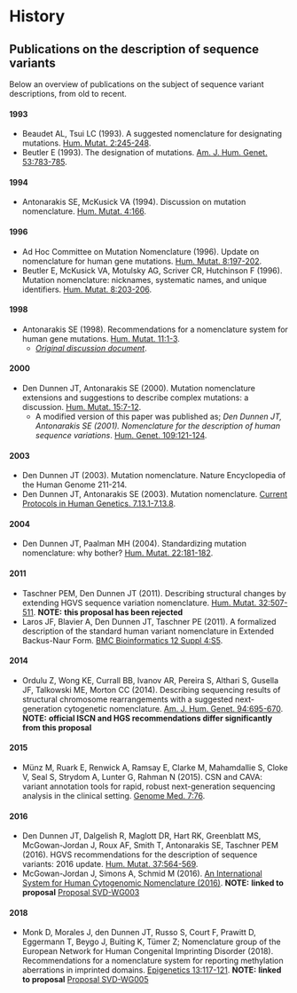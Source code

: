 # History

## Publications on the description of sequence variants

Below an overview of publications on the subject of sequence variant descriptions, from old to recent.

#### 1993

* Beaudet AL, Tsui LC (1993). A suggested nomenclature for designating mutations. [Hum. Mutat. 2:245-248](http://onlinelibrary.wiley.com/doi/10.1002/humu.1380020402/abstract).
* Beutler E (1993). The designation of mutations. [Am. J. Hum. Genet. 53:783-785](http://www.ncbi.nlm.nih.gov/pmc/articles/PMC1682427/pdf/ajhg00054-0240.pdf).

#### 1994

* Antonarakis SE, McKusick VA (1994). Discussion on mutation nomenclature. [Hum. Mutat. 4:166](http://onlinelibrary.wiley.com/doi/10.1002/humu.1380040215/pdf).

#### 1996

* Ad Hoc Committee on Mutation Nomenclature (1996). Update on nomenclature for human gene mutations. [Hum. Mutat. 8:197-202](http://onlinelibrary.wiley.com/doi/10.1002/humu.1380080302/pdf).
* Beutler E, McKusick VA, Motulsky AG, Scriver CR, Hutchinson F (1996). Mutation nomenclature: nicknames, systematic names, and unique identifiers. [Hum. Mutat. 8:203-206](http://onlinelibrary.wiley.com/doi/10.1002/%28SICI%291098-1004%281996%298:3%3C203::AID-HUMU1%3E3.0.CO;2-A/pdf).

#### 1998

* Antonarakis SE (1998). Recommendations for a nomenclature system for human gene mutations. [Hum. Mutat. 11:1-3](http://www3.interscience.wiley.com/cgi-bin/fulltext/5001291/PDFSTART).
    * [_Original discussion document_](../history-1996.html).

#### 2000

* Den Dunnen JT, Antonarakis SE (2000). Mutation nomenclature extensions and suggestions to describe complex mutations: a discussion. [Hum. Mutat. 15:7-12](http://www3.interscience.wiley.com/cgi-bin/fulltext/68503056/PDFSTART).  
    * A modified version of this paper was published as; _Den Dunnen JT, Antonarakis SE (2001). Nomenclature for the description of human sequence variations_. [Hum. Genet. 109:121-124](link.springer.com/article/10.1007/s004390100505).

#### 2003

* Den Dunnen JT (2003). Mutation nomenclature. Nature Encyclopedia of the Human Genome 211-214.
* Den Dunnen JT, Antonarakis SE (2003). Mutation nomenclature. [Current Protocols in Human Genetics. 7.13.1-7.13.8](http://www.currentprotocols.com/WileyCDA/CPTitle/isbn-0471034207.html).

#### 2004

* Den Dunnen JT, Paalman MH (2004). Standardizing mutation nomenclature: why bother? [Hum. Mutat. 22:181-182](http://onlinelibrary.wiley.com/doi/10.1002/humu.10262/pdf).

#### 2011

* Taschner PEM, Den Dunnen JT (2011). Describing structural changes by extending HGVS sequence variation nomenclature. [Hum. Mutat. 32:507-511](http://onlinelibrary.wiley.com/doi/10.1002/humu.21427/pdf).
**NOTE:**    **this proposal has been rejected**
* Laros JF, Blavier A, Den Dunnen JT, Taschner PE (2011). A formalized description of the standard human variant nomenclature in Extended Backus-Naur Form. [BMC Bioinformatics 12 Suppl 4:S5](http://www.ncbi.nlm.nih.gov/pmc/articles/PMC3194197/pdf/1471-2105-12-S4-S5.pdf).

#### 2014

* Ordulu Z, Wong KE, Currall BB, Ivanov AR, Pereira S, Althari S, Gusella JF, Talkowski ME, Morton CC (2014). Describing sequencing results of structural chromosome rearrangements with a suggested next-generation cytogenetic nomenclature. [Am. J. Hum. Genet. 94:695-670](http://doi.org/10.1016/j.ajhg.2014.03.020).
**NOTE:**    **official ISCN and HGS recommendations differ significantly from this proposal**

#### 2015

* Münz M, Ruark E, Renwick A, Ramsay E, Clarke M, Mahamdallie S, Cloke V, Seal S, Strydom A, Lunter G, Rahman N (2015). CSN and CAVA: variant annotation tools for rapid, robust next-generation sequencing analysis in the clinical setting. [Genome Med. 7:76](http://genomemedicine.biomedcentral.com/articles/10.1186/s13073-015-0195-6).

#### 2016

* Den Dunnen JT, Dalgelish R, Maglott DR, Hart RK, Greenblatt MS, McGowan-Jordan J, Roux AF, Smith T, Antonarakis SE, Taschner PEM (2016). HGVS recommendations for the description of sequence variants: 2016 update. [Hum. Mutat. 37:564-569](http://onlinelibrary.wiley.com/doi/10.1002/humu.22981/pdf).
* McGowan-Jordan J, Simons A, Schmid M (2016). [An International System for Human Cytogenomic Nomenclature (2016)](https://www.karger.com/Book/Home/271658).
**NOTE:**    **linked to proposal** [Proposal SVD-WG003](../../consultation/SVD-WG003)

#### 2018

* Monk D, Morales J, den Dunnen JT, Russo S, Court F, Prawitt D, Eggermann T, Beygo J, Buiting K, Tümer Z; Nomenclature group of the European Network for Human Congenital Imprinting Disorder (2018). Recommendations for a nomenclature system for reporting methylation aberrations in imprinted domains. [Epigenetics 13:117-121](https://www.ncbi.nlm.nih.gov/pubmed/?term=27911167).
**NOTE:**    **linked to  proposal** [Proposal SVD-WG005](../../consultation/SVD-WG005)